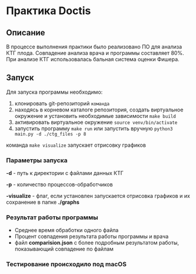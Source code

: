 # Практика Doctis

## Описание 

В процессе выполнения практики было реализовано ПО для анализа КТГ плода. Совпадение анализа врача и программы составляет 80%. При анализе КТГ использовалась бальная система оценки Фишера.

## Запуск

Для запуска программы необходимо:
1. клонировать git-репозиторий ```команда```
2. находясь в корневом каталоге репозитория, создать виртуальное окружение и установить необходимые зависимости ```make build```
3. активировать виртуальное окружение ```source venv/bin/activate```
4. запустить программу ```make run``` или запустить вручную ```python3 main.py -d ./ctg_files -p 8```

команда ```make visualize``` запускает отрисовку графиков

### Параметры запуска

**-d** - путь к директории с файлами данных КТГ

**-p** - количество процессов-обработчиков

**-visualize** - флаг, если установлен запускается отрисовка графиков и их сохранение в папке **./graphs**

### Результат работы программы

* Среднее время обработки одного файла
* Процент совпадения результата работы программы и врача
* файл **comparision.json** с более подробным результатом работы, показывающий совпадение по файлам


### Тестирование происходило под macOS